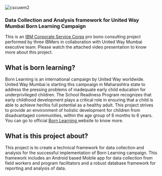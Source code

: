 ![cscuwm2](https://user-images.githubusercontent.com/12015008/32648679-ce37a220-c5ab-11e7-9b74-72e097f44c0c.jpg)

### Data Collection and Analysis framework for United Way Mumbai Born Learning Campaign

This is an [IBM Corporate Service Corps](https://www.ibm.com/ibm/responsibility/corporateservicecorps/) pro bono consulting project performed by three IBMers in collaboration with United Way Mumbai executive team. Please watch the attached video presentation to know more about this project. 

## What is born learning?
Born Learning is an international campaign by United Way worldwide. United Way Mumbai is starting this campoaign in Maharashtra state to address the pressing problems of inadequate early child education for underprivileged children. The School Readiness Program recognizes that early childhood development plays a critical role in ensuring that a child is able to achieve her/his full potential as a healthy adult. This project strives to provide an environment of holistic development for children from disadvantaged communities, within the age group of 6 months to 6 years. You can go to official [Born Learning ](https://www.bornlearning.org/) website to know more. 
## What is this project about?
This project is to create a technical framework for data collection and analysis for the successful implementation of Born Learning campaign. This framework includes an Android based Mobile app for data collection from field workers and program facilitators and a robust database framework for reporting and analysis of data. 

